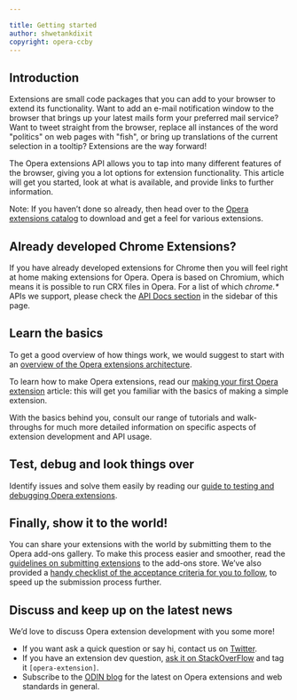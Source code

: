 ```yaml
---

title: Getting started
author: shwetankdixit
copyright: opera-ccby
---
```


## Introduction

Extensions are small code packages that you can add to your browser to extend its functionality. Want to add an e-mail notification window to the browser that brings up your latest mails form your preferred mail service? Want to tweet straight from the browser, replace all instances of the word "politics" on web pages with "fish", or bring up translations of the current selection in a tooltip? Extensions are the way forward!

The Opera extensions API allows you to tap into many different features of the browser, giving you a lot options for extension functionality. This article will get you started, look at what is available, and provide links to further information.

Note: If you haven’t done so already, then head over to the [Opera extensions catalog](https://addons.opera.com/addons/extensions/) to download and get a feel for various extensions.

## Already developed Chrome Extensions?
If you have already developed extensions for Chrome then you will feel right at home making extensions for Opera. Opera is  based on Chromium, which means it is possible to run CRX files in Opera. For a list of which *chrome.\** APIs we support, please check the [API Docs section](apis.html) in the sidebar of this page.

## Learn the basics
To get a good overview of how things work, we would suggest to start with an [overview of the Opera extensions architecture](tut_architecture_overview.html).

To learn how to make Opera extensions, read our [making your first Opera extension](tut_basics.html) article: this will get you familiar with the basics of making a simple extension.

With the basics behind you, consult our range of tutorials and walk-throughs for much more detailed information on specific aspects of extension development and API usage.

## Test, debug and look things over
Identify issues and solve them easily by reading our [guide to testing and debugging Opera extensions](tut_testing.html).

## Finally, show it to the world!
You can share your extensions with the world by submitting them to the Opera add-ons gallery. To make this process easier and smoother, read the [guidelines on submitting extensions](tut_publishing_guidelines.html) to the add-ons store. We’ve also provided a [handy checklist of the acceptance criteria for you to follow](tut_publishing_guidelines.html#acceptance-criteria), to speed up the submission process further.

## Discuss and keep up on the latest news
We’d love to discuss Opera extension development with you some more!

* If you want ask a quick question or say hi, contact us on [Twitter](https://twitter.com/odevrel/).
* If you have an extension dev question, [ask it on StackOverFlow](http://stackoverflow.com/questions/tagged/opera-extension) and tag it `[opera-extension]`.
* Subscribe to the [ODIN blog](http://dev.opera.com/blog/) for the latest on Opera extensions and web standards in general.
